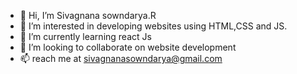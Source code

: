 - 👋 Hi, I’m Sivagnana sowndarya.R
- 👀 I’m interested in developing websites using HTML,CSS and JS.
- 🌱 I’m currently learning react Js 
- 💞️ I’m looking to collaborate on website development
- 📫 reach me at sivagnanasowndarya@gmail.com

<!---
AmmuRamasubramanian/AmmuRamasubramanian is a ✨ special ✨ repository because its `README.md` (this file) appears on your GitHub profile.
You can click the Preview link to take a look at your changes.
--->
